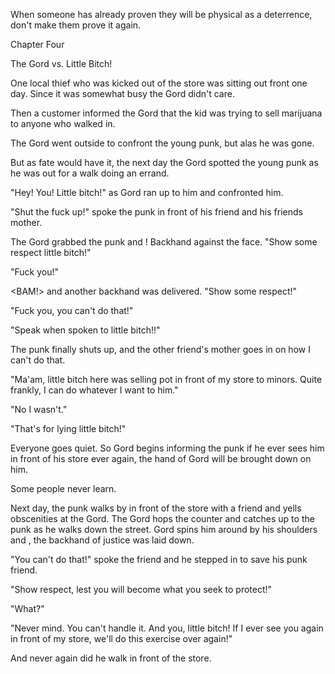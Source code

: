 
 

 

 

 

 

 

 

 

 

 




When someone has already proven they will be physical as a deterrence, don't make them prove it again. 













Chapter Four


The Gord vs. Little Bitch!

One local thief who was kicked out of the store was sitting out front one day.  Since it was somewhat busy the Gord didn't care.

Then a customer informed the Gord that the kid was trying to sell marijuana to anyone who walked in.

The Gord went outside to confront the young punk, but alas he was gone.

But as fate would have it, the next day the Gord spotted the young punk as he was out for a walk doing an errand.

"Hey!  You!  Little bitch!" as Gord ran up to him and confronted him.

"Shut the fuck up!" spoke the punk in front of his friend and his friends mother.

The Gord grabbed the punk and <BAM>!  Backhand against the face.  "Show some respect little bitch!"

"Fuck you!"

<BAM!>  and another backhand was delivered.  "Show some respect!"

"Fuck you, you can't do that!"

<BAM>

"Speak when spoken to little bitch!!"

The punk finally shuts up, and the other friend's mother goes in on how I can't do that.

"Ma'am, little bitch here was selling pot in front of my store to minors.  Quite frankly, I can do whatever I want to him."

"No I wasn't."

<BAM>

"That's for lying little bitch!"

Everyone goes quiet.  So Gord begins informing the punk if he ever sees him in front of his store ever again, the hand of Gord will be brought down on him.

Some people never learn.

Next day, the punk walks by in front of the store with a friend and yells obscenities at the Gord.  The Gord hops the counter and catches up to the punk as he walks down the street.  Gord spins him around by his shoulders and <BAM>, the backhand of justice was laid down.

"You can't do that!" spoke the friend and he stepped in to save his punk friend.

"Show respect, lest you will become what you seek to protect!"

"What?"

"Never mind.  You can't handle it.  And you, little bitch!  If I ever see you again in front of my store, we'll do this exercise over again!"

And never again did he walk in front of the store.

 

 

 
 